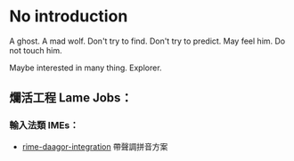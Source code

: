 # No introduction

A ghost. A mad wolf. Don't try to find. Don't try to predict. May feel him. Do not touch him.

Maybe interested in many thing. Explorer.





## 爛活工程 Lame Jobs：

### 輸入法類 IMEs：

- [rime-daagor-integration](https://github.com/KobeArthurScofield/rime-daagor-integration) 帶聲調拼音方案
